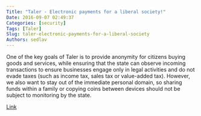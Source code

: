 ```yaml
---
Title: "Taler - Electronic payments for a liberal society!"
Date: 2016-09-07 02:49:37
Categories: [security]
Tags: [Taler]
Slug: taler-electronic-payments-for-a-liberal-society
Authors: sedlav
---
```


One of the key goals of Taler is to provide anonymity for citizens buying goods and services, while ensuring that the state can observe incoming transactions to ensure businesses engage only in legal activities and do not evade taxes (such as income tax, sales tax or value-added tax). However, we also want to stay out of the immediate personal domain, so sharing funds within a family or copying coins between devices should not be subject to monitoring by the state.

[Link](https://taler.net/)
